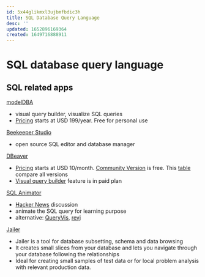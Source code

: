 ```yaml
---
id: 5x44glikmxl3ujbmfbdic3h
title: SQL Database Query Language
desc: ''
updated: 1652896169364
created: 1649716888911
---
```

# SQL database query language

## SQL related apps

[modelDBA](https://modeldba.com/)
- visual query builder, visualize SQL queries
- [Pricing](https://modeldba.com/pricing/) starts at USD 199/year. Free for personal use

[Beekeeper Studio](https://www.beekeeperstudio.io/)
- open source SQL editor and database manager

[DBeaver](https://dbeaver.com/)
- [Pricing](https://dbeaver.com/buy/) starts at USD 10/month. [Community Version](https://dbeaver.io/) is free. This [table](https://dbeaver.com/edition/) compare all versions
- [Visual query builder](https://github.com/dbeaver/dbeaver/wiki/Visual-Query-Builder) feature is in paid plan

[SQL Animator](https://animatesql.com/)
- [Hacker News](https://news.ycombinator.com/item?id=30836647) discussion
- animate the SQL query for learning purpose
- alternative: [QueryVis](https://queryvis.com/), [revj](http://revj.sourceforge.net/index.html)

[Jailer](https://wisser.github.io/Jailer/home.htm)
- Jailer is a tool for database subsetting, schema and data browsing
- It creates small slices from your database and lets you navigate through your database following the relationships
- Ideal for creating small samples of test data or for local problem analysis with relevant production data.